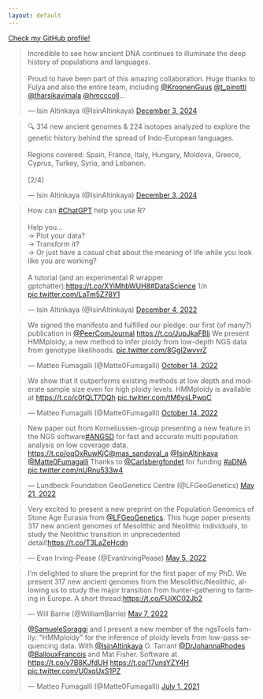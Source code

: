 ```yaml
---
layout: default
---
```




<a href="https://www.github.com/isinaltinkaya">Check my GitHub profile!</a> 

<html>

<blockquote class="twitter-tweet" data-theme="dark"><p lang="en" dir="ltr">Incredible to see how ancient DNA continues to illuminate the deep history of populations and languages. <br><br>Proud to have been part of this amazing collaboration. Huge thanks to Fulya and also the entire team, including <a href="https://twitter.com/KroonenGuus?ref_src=twsrc%5Etfw">@KroonenGuus</a> <a href="https://twitter.com/t_pinotti?ref_src=twsrc%5Etfw">@t_pinotti</a> <a href="https://twitter.com/tharsikavimala?ref_src=twsrc%5Etfw">@tharsikavimala</a> <a href="https://twitter.com/hmcccoll?ref_src=twsrc%5Etfw">@hmcccoll</a>…</p>&mdash; Isin Altinkaya (@IsinAltinkaya) <a href="https://twitter.com/IsinAltinkaya/status/1864026575932436773?ref_src=twsrc%5Etfw">December 3, 2024</a></blockquote> <script async src="https://platform.twitter.com/widgets.js" charset="utf-8"></script> 

<blockquote class="twitter-tweet" data-theme="dark"><p lang="en" dir="ltr">🔍 314 new ancient genomes &amp; 224 isotopes analyzed to explore the genetic history behind the spread of Indo-European languages.<br><br>Regions covered: Spain, France, Italy, Hungary, Moldova, Greece, Cyprus, Turkey, Syria, and Lebanon.<br><br>[2/4]</p>&mdash; Isin Altinkaya (@IsinAltinkaya) <a href="https://twitter.com/IsinAltinkaya/status/1864026570861449645?ref_src=twsrc%5Etfw">December 3, 2024</a></blockquote> <script async src="https://platform.twitter.com/widgets.js" charset="utf-8"></script> 
  
  <blockquote class="twitter-tweet" data-theme="dark"><p lang="en" dir="ltr">How can <a href="https://twitter.com/hashtag/ChatGPT?src=hash&amp;ref_src=twsrc%5Etfw">#ChatGPT</a> help you use R? <br><br>Help you... <br>-&gt; Plot your data?<br>-&gt; Transform it?<br>-&gt; Or just have a casual chat about the meaning of life while you look like you are working?<br><br>A tutorial (and an experimental R wrapper <br> gptchatter):<a href="https://t.co/XYiMhbWUH8">https://t.co/XYiMhbWUH8</a><a href="https://twitter.com/hashtag/DataScience?src=hash&amp;ref_src=twsrc%5Etfw">#DataScience</a> 1/n <a href="https://t.co/LaTm5Z78Y1">pic.twitter.com/LaTm5Z78Y1</a></p>&mdash; Isin Altinkaya (@IsinAltinkaya) <a href="https://twitter.com/IsinAltinkaya/status/1599440535529623552?ref_src=twsrc%5Etfw">December 4, 2022</a></blockquote> <script async src="https://platform.twitter.com/widgets.js" charset="utf-8"></script>
  
  <blockquote class="twitter-tweet" data-theme="dark"><p lang="en" dir="ltr">We signed the manifesto and fulfilled our pledge: our first (of many?) publication in <a href="https://twitter.com/PeerComJournal?ref_src=twsrc%5Etfw">@PeerComJournal</a> <a href="https://t.co/JupJkaFBlj">https://t.co/JupJkaFBlj</a> We present HMMploidy, a new method to infer ploidy from low-depth NGS data from genotype likelihoods. <a href="https://t.co/8GgI2wvvrZ">pic.twitter.com/8GgI2wvvrZ</a></p>&mdash; Matteo Fumagalli (@Matte0Fumagalli) <a href="https://twitter.com/Matte0Fumagalli/status/1581007895751430144?ref_src=twsrc%5Etfw">October 14, 2022</a></blockquote> <script async src="https://platform.twitter.com/widgets.js" charset="utf-8"></script>
  
   <blockquote class="twitter-tweet" data-conversation="none" data-theme="dark"><p lang="en" dir="ltr">We show that it outperforms existing methods at low depth and moderate sample size even for high ploidy levels. HMMploidy is available at <a href="https://t.co/c0fQLT7DQh">https://t.co/c0fQLT7DQh</a> <a href="https://t.co/tM6ysLPwqC">pic.twitter.com/tM6ysLPwqC</a></p>&mdash; Matteo Fumagalli (@Matte0Fumagalli) <a href="https://twitter.com/Matte0Fumagalli/status/1581007901673816065?ref_src=twsrc%5Etfw">October 14, 2022</a></blockquote> <script async src="https://platform.twitter.com/widgets.js" charset="utf-8"></script>
  
  <blockquote class="twitter-tweet" data-theme="dark"><p lang="en" dir="ltr">New paper out from Korneliussen-group presenting a new feature in the NGS software<a href="https://twitter.com/hashtag/ANGSD?src=hash&amp;ref_src=twsrc%5Etfw">#ANGSD</a> for fast and accurate multi population analysis on low coverage data. <a href="https://t.co/oqOxRuwKjC">https://t.co/oqOxRuwKjC</a><a href="https://twitter.com/mas_sandoval_a?ref_src=twsrc%5Etfw">@mas_sandoval_a</a> <a href="https://twitter.com/IsinAltinkaya?ref_src=twsrc%5Etfw">@IsinAltinkaya</a> <a href="https://twitter.com/Matte0Fumagalli?ref_src=twsrc%5Etfw">@Matte0Fumagalli</a> Thanks to <a href="https://twitter.com/Carlsbergfondet?ref_src=twsrc%5Etfw">@Carlsbergfondet</a> for funding <a href="https://twitter.com/hashtag/aDNA?src=hash&amp;ref_src=twsrc%5Etfw">#aDNA</a> <a href="https://t.co/nURnu533w4">pic.twitter.com/nURnu533w4</a></p>&mdash; Lundbeck Foundation GeoGenetics Centre (@LFGeoGenetics) <a href="https://twitter.com/LFGeoGenetics/status/1527935448118607872?ref_src=twsrc%5Etfw">May 21, 2022</a></blockquote> <script async src="https://platform.twitter.com/widgets.js" charset="utf-8"></script> 
  
  <blockquote class="twitter-tweet" data-theme="dark"><p lang="en" dir="ltr">Very excited to present a new preprint on the Population Genomics of Stone Age Eurasia from <a href="https://twitter.com/LFGeoGenetics?ref_src=twsrc%5Etfw">@LFGeoGenetics</a>. This huge paper presents 317 new ancient genomes of Mesolithic and Neolithic individuals, to study the Neolithic transition in unprecedented detail!<a href="https://t.co/T3LaZeHcdn">https://t.co/T3LaZeHcdn</a></p>&mdash; Evan Irving-Pease (@EvanIrvingPease) <a href="https://twitter.com/EvanIrvingPease/status/1522302847026614272?ref_src=twsrc%5Etfw">May 5, 2022</a></blockquote> <script async src="https://platform.twitter.com/widgets.js" charset="utf-8"></script> 
  
  <blockquote class="twitter-tweet" data-theme="dark"><p lang="en" dir="ltr">I’m delighted to share the preprint for the first paper of my PhD. We present 317 new ancient genomes from the Mesolithic/Neolithic, allowing us to study the major transition from hunter-gathering to farming in Europe. A short thread:<a href="https://t.co/FUiXC02Jb2">https://t.co/FUiXC02Jb2</a></p>&mdash; Will Barrie (@WilliamBarrie) <a href="https://twitter.com/WilliamBarrie/status/1522903203695579136?ref_src=twsrc%5Etfw">May 7, 2022</a></blockquote> <script async src="https://platform.twitter.com/widgets.js" charset="utf-8"></script> 
  
  <blockquote class="twitter-tweet" data-theme="dark"><p lang="en" dir="ltr"><a href="https://twitter.com/SamueleSoraggi?ref_src=twsrc%5Etfw">@SamueleSoraggi</a> and I present a new member of the ngsTools family: &quot;HMMploidy&quot; for the inference of ploidy levels from low-pass sequencing data. With <a href="https://twitter.com/IsinAltinkaya?ref_src=twsrc%5Etfw">@IsinAltinkaya</a> O. Tarrant <a href="https://twitter.com/DrJohannaRhodes?ref_src=twsrc%5Etfw">@DrJohannaRhodes</a> <a href="https://twitter.com/BallouxFrancois?ref_src=twsrc%5Etfw">@BallouxFrancois</a> and Mat Fisher. Software at <a href="https://t.co/y7B8KJfdUH">https://t.co/y7B8KJfdUH</a> <a href="https://t.co/17unsYZY4H">https://t.co/17unsYZY4H</a> <a href="https://t.co/U0xqUxS1PZ">pic.twitter.com/U0xqUxS1PZ</a></p>&mdash; Matteo Fumagalli (@Matte0Fumagalli) <a href="https://twitter.com/Matte0Fumagalli/status/1410445139093426180?ref_src=twsrc%5Etfw">July 1, 2021</a></blockquote> <script async src="https://platform.twitter.com/widgets.js" charset="utf-8"></script> 

</html>
